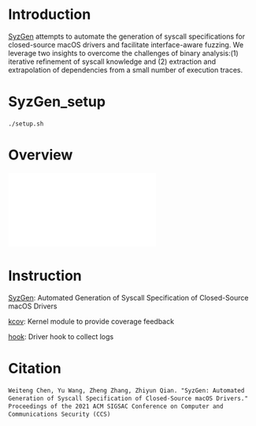 # Introduction
[SyzGen](https://www.cs.ucr.edu/~zhiyunq/pub/ccs21_syzgen.pdf) attempts to automate the generation of syscall specifications for closed-source macOS drivers and facilitate interface-aware fuzzing. We leverage two insights to overcome the challenges of binary analysis:(1) iterative refinement of syscall knowledge and (2) extraction and extrapolation of dependencies from a small number of execution traces.

# SyzGen_setup
	./setup.sh

# Overview

![overview](overview.pdf)

# Instruction

[SyzGen](SyzGen/docs/README.md): Automated Generation of Syscall Specification of Closed-Source macOS Drivers

[kcov](kcov/docs/README.md): Kernel module to provide coverage feedback

[hook](macOS-tools/README.md): Driver hook to collect logs


# Citation

```
Weiteng Chen, Yu Wang, Zheng Zhang, Zhiyun Qian. "SyzGen: Automated Generation of Syscall Specification of Closed-Source macOS Drivers." Proceedings of the 2021 ACM SIGSAC Conference on Computer and Communications Security (CCS)
```
